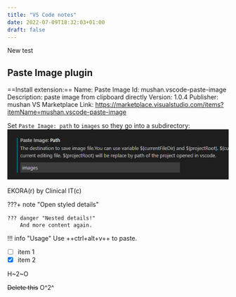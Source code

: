 ```yaml
---
title: "VS Code notes"
date: 2022-07-09T18:32:03+01:00
draft: false
---
```

New test
## Paste Image plugin
==Install extension:==
    Name: Paste Image
    Id: mushan.vscode-paste-image
    Description: paste image from clipboard directly
    Version: 1.0.4
    Publisher: mushan
    VS Marketplace Link: https://marketplace.visualstudio.com/items?itemName=mushan.vscode-paste-image

Set `Paste Image: path` to `images` so they go into a subdirectory:
![](../images/2022-07-09-18-34-46.png)

EKORA(r) by Clinical IT(c)

???+ note "Open styled details"

    ??? danger "Nested details!"
        And more content again.

!!! info "Usage"
    Use ++ctrl+alt+v++ to paste. 

- [ ] item 1
- [x] item 2

H~2~O

~~Delete this~~  O^2^
